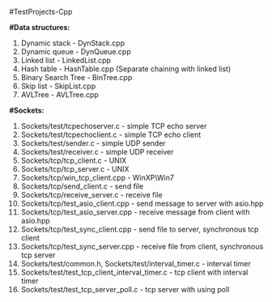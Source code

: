 #TestProjects-Cpp

<b>#Data structures:</b>
1. Dynamic stack - DynStack.cpp
2. Dynamic queue - DynQueue.cpp
3. Linked list - LinkedList.cpp
4. Hash table - HashTable.cpp (Separate chaining with linked list)
5. Binary Search Tree  - BinTree.cpp
6. Skip list - SkipList.cpp
7. AVLTree - AVLTree.cpp

<b>#Sockets:</b>
1. Sockets/test/tcpechoserver.c - simple TCP echo server
2. Sockets/test/tcpechoclient.c - simple TCP echo client
3. Sockets/test/sender.c 		 - simple UDP sender
4. Sockets/test/receiver.c 	 - simple UDP receiver
5. Sockets/tcp/tcp_client.c - UNIX
6. Sockets/tcp/tcp_server.c - UNIX
7. Sockets/tcp/win_tcp_client.cpp - WinXP\Win7
8. Sockets/tcp/send_client.c - send file
9. Sockets/tcp/receive_server.c - receive file
10. Sockets/tcp/test_asio_client.cpp - send message to server with asio.hpp
11. Sockets/tcp/test_asio_server.cpp - receive message from client with asio.hpp
12. Sockets/tcp/test_sync_client.cpp - send file to server, synchronous tcp client
13. Sockets/tcp/test_sync_server.cpp - receive file from client, synchronous tcp server
14. Sockets/test/common.h, Sockets/test/interval_timer.c - interval timer
15. Sockets/test/test_tcp_client_interval_timer.c - tcp client with interval timer
16. Sockets/test/test_tcp_server_poll.c - tcp server with using poll
